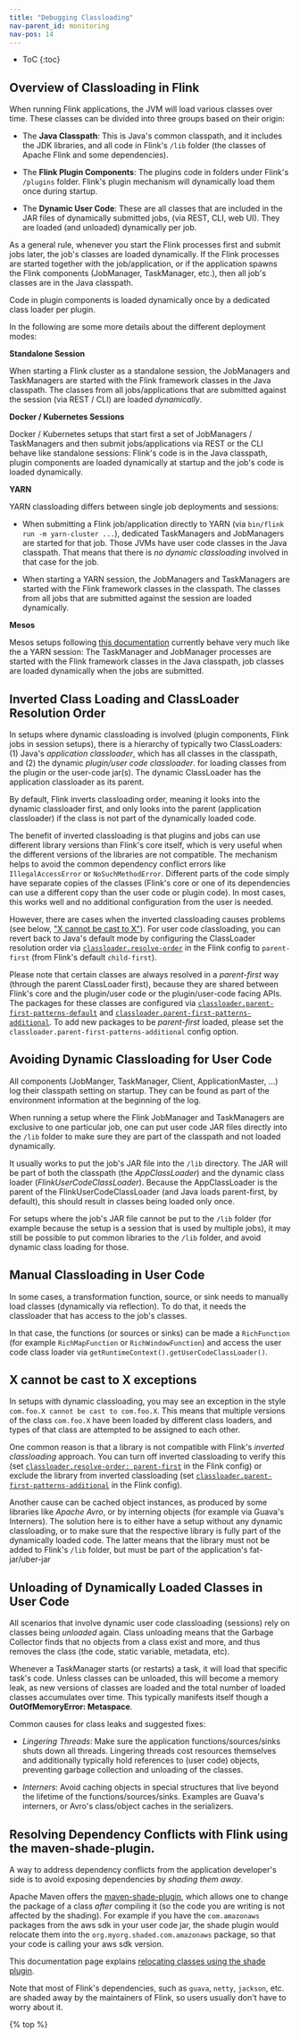 ```yaml
---
title: "Debugging Classloading"
nav-parent_id: monitoring
nav-pos: 14
---
```

<!--
Licensed to the Apache Software Foundation (ASF) under one
or more contributor license agreements.  See the NOTICE file
distributed with this work for additional information
regarding copyright ownership.  The ASF licenses this file
to you under the Apache License, Version 2.0 (the
"License"); you may not use this file except in compliance
with the License.  You may obtain a copy of the License at

  http://www.apache.org/licenses/LICENSE-2.0

Unless required by applicable law or agreed to in writing,
software distributed under the License is distributed on an
"AS IS" BASIS, WITHOUT WARRANTIES OR CONDITIONS OF ANY
KIND, either express or implied.  See the License for the
specific language governing permissions and limitations
under the License.
-->

* ToC
{:toc}

## Overview of Classloading in Flink

When running Flink applications, the JVM will load various classes over time.
These classes can be divided into three groups based on their origin:

  - The **Java Classpath**: This is Java's common classpath, and it includes the JDK libraries, and all code
    in Flink's `/lib` folder (the classes of Apache Flink and some dependencies).

  - The **Flink Plugin Components**: The plugins code in folders under Flink's `/plugins` folder. Flink's plugin mechanism will dynamically load them once during startup.

  - The **Dynamic User Code**: These are all classes that are included in the JAR files of dynamically submitted jobs,
    (via REST, CLI, web UI). They are loaded (and unloaded) dynamically per job.

As a general rule, whenever you start the Flink processes first and submit jobs later, the job's classes are loaded dynamically.
If the Flink processes are started together with the job/application, or if the application spawns the Flink components (JobManager, TaskManager, etc.), then all job's classes are in the Java classpath.

Code in plugin components is loaded dynamically once by a dedicated class loader per plugin.

In the following are some more details about the different deployment modes:

**Standalone Session**

When starting a Flink cluster as a standalone session, the JobManagers and TaskManagers are started with the Flink framework classes in the
Java classpath. The classes from all jobs/applications that are submitted against the session (via REST / CLI) are loaded *dynamically*.

<!--
**Docker Containers with Flink-as-a-Library**

If you package a Flink job/application such that your application treats Flink like a library (Flink JobManager/TaskManager daemons as spawned as needed),
then typically all classes are in the *application classpath*. This is the recommended way for container-based setups where the container is specifically
created for an job/application and will contain the job/application's jar files.

-->

**Docker / Kubernetes Sessions**

Docker / Kubernetes setups that start first a set of JobManagers / TaskManagers and then submit jobs/applications via REST or the CLI
behave like standalone sessions: Flink's code is in the Java classpath, plugin components are loaded dynamically at startup and the job's code is loaded dynamically.


**YARN**

YARN classloading differs between single job deployments and sessions:

  - When submitting a Flink job/application directly to YARN (via `bin/flink run -m yarn-cluster ...`), dedicated TaskManagers and
    JobManagers are started for that job. Those JVMs have user code classes in the Java classpath.
    That means that there is *no dynamic classloading* involved in that case for the job.

  - When starting a YARN session, the JobManagers and TaskManagers are started with the Flink framework classes in the
    classpath. The classes from all jobs that are submitted against the session are loaded dynamically.

**Mesos**

Mesos setups following [this documentation](../ops/deployment/mesos.html) currently behave very much like the a
YARN session: The TaskManager and JobManager processes are started with the Flink framework classes in the Java classpath, job
classes are loaded dynamically when the jobs are submitted.


## Inverted Class Loading and ClassLoader Resolution Order

In setups where dynamic classloading is involved (plugin components, Flink jobs in session setups), there is a hierarchy of typically two ClassLoaders: 
(1) Java's *application classloader*, which has all classes in the classpath, and (2) the dynamic *plugin/user code classloader*.
for loading classes from the plugin or the user-code jar(s). The dynamic ClassLoader has the application classloader as its parent.

By default, Flink inverts classloading order, meaning it looks into the dynamic classloader first, and only looks into
the parent (application classloader) if the class is not part of the dynamically loaded code.

The benefit of inverted classloading is that plugins and jobs can use different library versions than Flink's core itself, which is very
useful when the different versions of the libraries are not compatible. The mechanism helps to avoid the common dependency conflict
errors like `IllegalAccessError` or `NoSuchMethodError`. Different parts of the code simply have separate copies of the
classes (Flink's core or one of its dependencies can use a different copy than the user code or plugin code).
In most cases, this works well and no additional configuration from the user is needed.

However, there are cases when the inverted classloading causes problems (see below, ["X cannot be cast to X"](#x-cannot-be-cast-to-x-exceptions)). 
For user code classloading, you can revert back to Java's default mode by configuring the ClassLoader resolution order via
[`classloader.resolve-order`](../ops/config.html#classloader-resolve-order) in the Flink config to `parent-first`
(from Flink's default `child-first`).

Please note that certain classes are always resolved in a *parent-first* way (through the parent ClassLoader first), because they
are shared between Flink's core and the plugin/user code or the plugin/user-code facing APIs. The packages for these classes are configured via 
[`classloader.parent-first-patterns-default`](../ops/config.html#classloader-parent-first-patterns-default) and
[`classloader.parent-first-patterns-additional`](../ops/config.html#classloader-parent-first-patterns-additional).
To add new packages to be *parent-first* loaded, please set the `classloader.parent-first-patterns-additional` config option.


## Avoiding Dynamic Classloading for User Code

All components (JobManger, TaskManager, Client, ApplicationMaster, ...) log their classpath setting on startup.
They can be found as part of the environment information at the beginning of the log.

When running a setup where the Flink JobManager and TaskManagers are exclusive to one particular job, one can put user code JAR files
directly into the `/lib` folder to make sure they are part of the classpath and not loaded dynamically.

It usually works to put the job's JAR file into the `/lib` directory. The JAR will be part of both the classpath
(the *AppClassLoader*) and the dynamic class loader (*FlinkUserCodeClassLoader*).
Because the AppClassLoader is the parent of the FlinkUserCodeClassLoader (and Java loads parent-first, by default), this should
result in classes being loaded only once.

For setups where the job's JAR file cannot be put to the `/lib` folder (for example because the setup is a session that is
used by multiple jobs), it may still be possible to put common libraries to the `/lib` folder, and avoid dynamic class loading
for those.


## Manual Classloading in User Code

In some cases, a transformation function, source, or sink needs to manually load classes (dynamically via reflection).
To do that, it needs the classloader that has access to the job's classes.

In that case, the functions (or sources or sinks) can be made a `RichFunction` (for example `RichMapFunction` or `RichWindowFunction`)
and access the user code class loader via `getRuntimeContext().getUserCodeClassLoader()`.


## X cannot be cast to X exceptions

In setups with dynamic classloading, you may see an exception in the style `com.foo.X cannot be cast to com.foo.X`.
This means that multiple versions of the class `com.foo.X` have been loaded by different class loaders, and types of that class are attempted to be assigned to each other.

One common reason is that a library is not compatible with Flink's *inverted classloading* approach. You can turn off inverted classloading
to verify this (set [`classloader.resolve-order: parent-first`](../ops/config.html#classloader-resolve-order) in the Flink config) or exclude
the library from inverted classloading (set [`classloader.parent-first-patterns-additional`](../ops/config.html#classloader-parent-first-patterns-additional)
in the Flink config).

Another cause can be cached object instances, as produced by some libraries like *Apache Avro*, or by interning objects (for example via Guava's Interners).
The solution here is to either have a setup without any dynamic classloading, or to make sure that the respective library is fully part of the dynamically loaded code.
The latter means that the library must not be added to Flink's `/lib` folder, but must be part of the application's fat-jar/uber-jar


## Unloading of Dynamically Loaded Classes in User Code

All scenarios that involve dynamic user code classloading (sessions) rely on classes being *unloaded* again.
Class unloading means that the Garbage Collector finds that no objects from a class exist and more, and thus removes the class
(the code, static variable, metadata, etc).

Whenever a TaskManager starts (or restarts) a task, it will load that specific task's code. Unless classes can be unloaded, this will
become a memory leak, as new versions of classes are loaded and the total number of loaded classes accumulates over time. This
typically manifests itself though a **OutOfMemoryError: Metaspace**.

Common causes for class leaks and suggested fixes:

  - *Lingering Threads*: Make sure the application functions/sources/sinks shuts down all threads. Lingering threads cost resources themselves and
    additionally typically hold references to (user code) objects, preventing garbage collection and unloading of the classes.

  - *Interners*: Avoid caching objects in special structures that live beyond the lifetime of the functions/sources/sinks. Examples are Guava's
    interners, or Avro's class/object caches in the serializers.


## Resolving Dependency Conflicts with Flink using the maven-shade-plugin.

A way to address dependency conflicts from the application developer's side is to avoid exposing dependencies by *shading them away*.

Apache Maven offers the [maven-shade-plugin](https://maven.apache.org/plugins/maven-shade-plugin/), which allows one to change the package of a
class *after* compiling it (so the code you are writing is not affected by the shading). For example if you have the `com.amazonaws` packages from
the aws sdk in your user code jar, the shade plugin would relocate them into the `org.myorg.shaded.com.amazonaws` package, so that your code is calling your aws sdk version.

This documentation page explains [relocating classes using the shade plugin](https://maven.apache.org/plugins/maven-shade-plugin/examples/class-relocation.html).

Note that most of Flink's dependencies, such as `guava`, `netty`, `jackson`, etc. are shaded away by the maintainers of Flink, so users usually don't have to worry about it.

{% top %}

